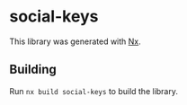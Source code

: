 # social-keys

This library was generated with [Nx](https://nx.dev).

## Building

Run `nx build social-keys` to build the library.
